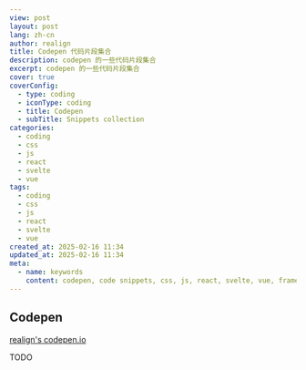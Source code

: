 ```yaml
---
view: post
layout: post
lang: zh-cn
author: realign
title: Codepen 代码片段集合
description: codepen 的一些代码片段集合
excerpt: codepen 的一些代码片段集合
cover: true
coverConfig:
  - type: coding
  - iconType: coding
  - title: Codepen
  - subTitle: Snippets collection
categories:
  - coding
  - css
  - js
  - react
  - svelte
  - vue
tags:
  - coding
  - css
  - js
  - react
  - svelte
  - vue
created_at: 2025-02-16 11:34
updated_at: 2025-02-16 11:34
meta:
  - name: keywords
    content: codepen, code snippets, css, js, react, svelte, vue, framework
---
```


## Codepen

[realign's codepen.io](https://codepen.io/realign/pens/public)

TODO
